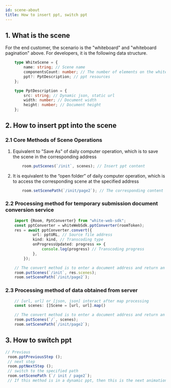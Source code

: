 ```yaml
---
id: scene-about
title: How to insert ppt, switch ppt
---
```


## 1. What is the scene

For the end customer, the scenario is the "whiteboard" and "whiteboard pagination" above. For developers, it is the following data structure.

``` ts
    type WhiteScene = {
        name: string; // Scene name
        componentsCount: number; // The number of elements on the white board, the new empty scene is 0
        ppt?: PptDescription; // ppt resources
    };

    type PptDescription = {
        src: string; // Dynamic json, static url
        width: number; // Document width
        height: number; // Document height
    };
```

## 2. How to insert ppt into the scene

### 2.1 Core Methods of Scene Operations

1. Equivalent to "Save As" of daily computer operation, which is to save the scene in the corresponding address

    ``` ts
        room.putScenes(`/init`, scenes); // Insert ppt content
    ```

2. It is equivalent to the “open folder” of daily computer operation, which is to access the corresponding scene at the specified address

    ``` ts
        room.setScenePath(`/init/page2`); // The corresponding content is displayed: the second page under init
    ```

### 2.2 Processing method for temporary submission document conversion service

``` ts
    import {Room, PptConverter} from "white-web-sdk";
    const pptConverter = whiteWebSdk.pptConverter(roomToken);
    res = await pptConverter.convert({
            url: pptURL, // Source file address
            kind: kind, // Transcoding type
            onProgressUpdated: progress => {
                console.log(progress) // Transcoding progress
            },
        });

    // The convert method is to enter a document address and return an array of scenes [Scene, Scene, Scene]
    room.putScenes(`/init`, res.scenes);
    room.setScenePath(`/init/page2`);
```

### 2.3 Processing method of data obtained from server

``` ts
    // [url, url] or [json, json] interact after map processing
    const scenes: []Scene = [url, url].map()

    // The convert method is to enter a document address and return an array of scenes [Scene, Scene, Scene]
    room.putScenes(`/`, scenes);
    room.setScenePath(`/init/page2`);
```

## 3. How to switch ppt

``` ts
// Previous
 room.pptPreviousStep ();
 // next step
 room.pptNextStep ();
 // switch to the specified path
 room.setScenePath (`/ init / page2`);
 // If this method is in a dynamic ppt, then this is the next animation. If in static ppt, then the next page
```
